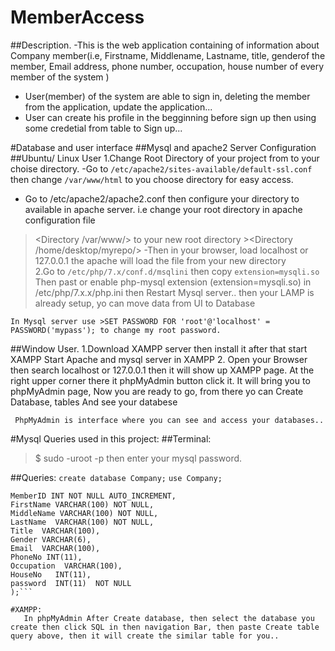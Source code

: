# MemberAccess
##Description.
-This is the web application containing of information about Company member(i.e, Firstname, 
  Middlename, Lastname, title, genderof the member, Email address, phone number, occupation, 
  house number of every member of the system )
- User(member) of the system are able to sign in, deleting the member from the application, update
 the application...
- User can create his profile in the begginning before sign up then using some credetial from table to Sign up...


#Database and user interface
##Mysql and apache2 Server Configuration
##Ubuntu/ Linux User
1.Change Root Directory of your project from  to your choise directory.
-Go to `/etc/apache2/sites-available/default-ssl.conf` then change `/var/www/html` to you
  choose directory for easy access.
- Go to /etc/apache2/apache2.conf then configure your directory to available in apache server.
 i.e change your root directory in apache configuration file 
 ><Directory /var/www/> to your new root directory ><Directory /home/desktop/myrepo/>
 -Then in your browser, load localhost or 127.0.0.1 the apache will load the file from your new directory     
2.Go to `/etc/php/7.x/conf.d/msqlini` then copy `extension=mysqli.so`
  Then past or enable php-mysql extension (extension=mysqli.so) in /etc/php/7.x.x/php.ini
   then Restart Mysql server..
   then your LAMP is already setup, yo can move data from UI to Database
   ```Tip:
   In Mysql server use >SET PASSWORD FOR 'root'@'localhost' = PASSWORD('mypass'); to change my root password.
   ```


##Window User.
1.Download XAMPP server then install it after that start XAMPP 
  Start Apache and mysql server in XAMPP
2. Open your Browser then search localhost or 127.0.0.1 then it will show up XAMPP page. At the right upper     corner there it phpMyAdmin button click it. It will bring you to phpMyAdmin page, Now you are    ready to    go, from there yo can Create Database, tables And see your databese

```Note:
 PhpMyAdmin is interface where you can see and access your databases.. 
 ```      


#Mysql Queries used in this project:
##Terminal:
>$ sudo -uroot -p  then enter your mysql password.
 
##Queries:
`create database Company;`
`use Company;`
``` create table Member (
MemberID INT NOT NULL AUTO_INCREMENT,
FirstName VARCHAR(100) NOT NULL,
MiddleName VARCHAR(100) NOT NULL,
LastName  VARCHAR(100) NOT NULL,
Title  VARCHAR(100),
Gender VARCHAR(6),
Email  VARCHAR(100),
PhoneNo INT(11),
Occupation  VARCHAR(100),
HouseNo   INT(11),
password  INT(11)  NOT NULL
);```

#XAMPP:
   In phpMyAdmin After Create database, then select the database you create then click SQL in then navigation Bar, then paste Create table query above, then it will create the similar table for you..
